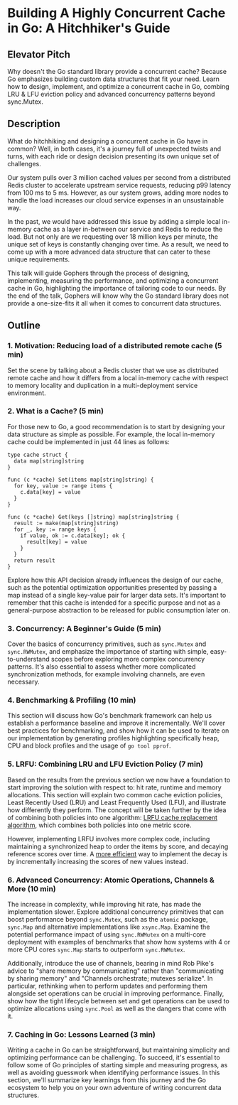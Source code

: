 # Building A Highly Concurrent Cache in Go: A Hitchhiker's Guide

## Elevator Pitch

Why doesn't the Go standard library provide a concurrent cache? Because Go emphasizes building custom data structures that fit your need. Learn how to design, implement, and optimize a concurrent cache in Go, combing LRU & LFU eviction policy and advanced concurrency patterns beyond sync.Mutex.

## Description

What do hitchhiking and designing a concurrent cache in Go have in common? Well, in both cases, it's a journey full of unexpected twists and turns, with each ride or design decision presenting its own unique set of challenges.

Our system pulls over 3 million cached values per second from a distributed Redis cluster to accelerate upstream service requests, reducing p99 latency from 100 ms to 5 ms. However, as our system grows, adding more nodes to handle the load increases our cloud service expenses in an unsustainable way.

In the past, we would have addressed this issue by adding a simple local in-memory cache as a layer in-between our service and Redis to reduce the load. But not only are we requesting over 18 million keys per minute, the unique set of keys is constantly changing over time. As a result, we need to come up with a more advanced data structure that can cater to these unique requirements.

This talk will guide Gophers through the process of designing, implementing, measuring the performance, and optimizing a concurrent cache in Go, highlighting the importance of tailoring code to our needs. By the end of the talk, Gophers will know why the Go standard library does not provide a one-size-fits it all when it comes to concurrent data structures.

## Outline

### 1. Motivation: Reducing load of a distributed remote cache (5 min)

Set the scene by talking about a Redis cluster that we use as distributed remote cache and how it differs from a local in-memory cache with respect to memory locality and duplication in a multi-deployment service environment.

### 2. What is a Cache? (5 min)

For those new to Go, a good recommendation is to start by designing your data structure as simple as possible. For example, the local in-memory cache could be implemented in just 44 lines as follows:

    type cache struct {
      data map[string]string
    }
    
    func (c *cache) Set(items map[string]string) {
      for key, value := range items {
        c.data[key] = value
      }
    }

    func (c *cache) Get(keys []string) map[string]string {
      result := make(map[string]string)
      for _, key := range keys {
        if value, ok := c.data[key]; ok {
          result[key] = value
        }
      }
      return result
    }

Explore how this API decision already influences the design of our cache, such as the potential optimization opportunities presented by passing a map instead of a single key-value pair for larger data sets. It's important to remember that this cache is intended for a specific purpose and not as a general-purpose abstraction to be released for public consumption later on.

### 3. Concurrency: A Beginner's Guide (5 min)

Cover the basics of concurrency primitives, such as `sync.Mutex` and `sync.RWMutex`, and emphasize the importance of starting with simple, easy-to-understand scopes before exploring more complex concurrency patterns. It's also essential to assess whether more complicated synchronization methods, for example involving channels, are even necessary.

### 4. Benchmarking & Profiling (10 min)

This section will discuss how Go's benchmark framework can help us establish a performance baseline and improve it incrementally. We'll cover best practices for benchmarking, and show how it can be used to iterate on our implementation by generating profiles highlighting specifically heap, CPU and block profiles and the usage of `go tool pprof`.

### 5. LRFU: Combining LRU and LFU Eviction Policy (7 min)

Based on the results from the previous section we now have a foundation to start improving the solution with respect to: hit rate, runtime and memory allocations. This section will explain two common cache eviction policies, Least Recently Used (LRU) and Least Frequently Used (LFU), and illustrate how differently they perform. The concept will be taken further by the idea of combining both policies into one algorithm: [LRFU cache replacement algorithm](https://www.openu.ac.il/home/wiseman/2os/lru/lrfu.pdf), which combines both policies into one metric score.

However, implementing LRFU involves more complex code, including maintaining a synchronized heap to order the items by score, and decaying reference scores over time. A [more efficient](https://github.com/dbaarda/DLFUCache/blob/master/DESIGN.rst) way to implement the decay is by incrementally increasing the scores of new values instead.

### 6. Advanced Concurrency: Atomic Operations, Channels & More (10 min)

The increase in complexity, while improving hit rate, has made the implementation slower. Explore additional concurrency primitives that can boost performance beyond `sync.Mutex`, such as the `atomic` package, `sync.Map` and alternative implementations like `xsync.Map`. Examine the potential performance impact of using `sync.RWMutex` on a multi-core deployment with examples of benchmarks that show how systems with 4 or more CPU cores `sync.Map` starts to outperform `sync.RWMutex`.

Additionally, introduce the use of channels, bearing in mind Rob Pike's advice to "share memory by communicating" rather than "communicating by sharing memory" and "Channels orchestrate; mutexes serialize". In particular, rethinking when to perform updates and performing them alongside set operations can be crucial in improving performance. Finally, show how the tight lifecycle between set and get operations can be used to optimize allocations using `sync.Pool` as well as the dangers that come with it.

### 7. Caching in Go: Lessons Learned (3 min)

Writing a cache in Go can be straightforward, but maintaining simplicity and optimizing performance can be challenging. To succeed, it's essential to follow some of Go principles of starting simple and measuring progress, as well as avoiding guesswork when identifying performance issues. In this section, we'll summarize key learnings from this journey and the Go ecosystem to help you on your own adventure of writing concurrent data structures.
